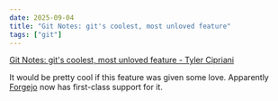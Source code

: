 ```yaml
---
date: 2025-09-04
title: "Git Notes: git's coolest, most unloved­ feature"
tags: ["git"]
---
```


[Git Notes: git's coolest, most unloved­ feature - Tyler Cipriani](https://tylercipriani.com/blog/2022/11/19/git-notes-gits-coolest-most-unloved-feature/)

It would be pretty cool if this feature was given some love. Apparently [Forgejo](https://forgejo.org/2025-01-release-v10-0/#new-features) now has first-class support for it.
